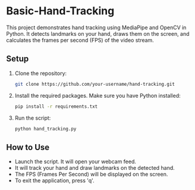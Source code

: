 # Basic-Hand-Tracking

This project demonstrates hand tracking using MediaPipe and OpenCV in Python. It detects landmarks on your hand, draws them on the screen, and calculates the frames per second (FPS) of the video stream.

## Setup

1. Clone the repository:

    ```bash
    git clone https://github.com/your-username/hand-tracking.git
    ```

2. Install the required packages. Make sure you have Python installed:

    ```bash
    pip install -r requirements.txt
    ```

3. Run the script:

    ```bash
    python hand_tracking.py
    ```

## How to Use

- Launch the script. It will open your webcam feed.
- It will track your hand and draw landmarks on the detected hand.
- The FPS (Frames Per Second) will be displayed on the screen.
- To exit the application, press 'q'.

